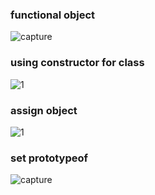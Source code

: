 ### functional object
![capture](https://user-images.githubusercontent.com/26092150/44561826-99745780-a724-11e8-8f3e-c646d09b31a4.JPG)
### using constructor for class
![1](https://user-images.githubusercontent.com/26092150/44561830-9b3e1b00-a724-11e8-8c97-f60f4e235b66.JPG)
### assign object
![1](https://user-images.githubusercontent.com/26092150/44613886-d6a21d80-a7e8-11e8-8fb4-6fc39de8b947.JPG)
### set prototypeof
![capture](https://user-images.githubusercontent.com/26092150/44624256-061f5b80-a8b7-11e8-93e9-2629e02b5eaf.JPG)

